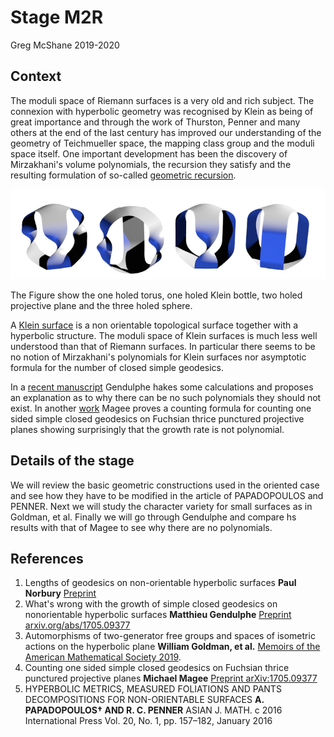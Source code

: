 # Stage M2R

Greg McShane 2019-2020


## Context

The moduli space of Riemann surfaces is a very old and rich subject.
The connexion with hyperbolic geometry was recognised by Klein as
being of great importance and through the work of Thurston, Penner
and many others at the end of the last century has improved our 
understanding of the geometry of Teichmueller space, the mapping class group
and the moduli space itself. One important development has been the discovery of
Mirzakhani's volume polynomials, the recursion they satisfy and the 
resulting formulation of so-called [geometric recursion](https://arxiv.org/abs/1711.04729).

![Orientable and non orientable surfaces](https://github.com/macbuse/MATH/blob/master/4surfaces.png)

The Figure show the one holed torus, one holed Klein bottle, two holed projective plane and the three holed sphere.

A [Klein surface](https://en.wikipedia.org/wiki/Klein_surface) is a non orientable topological surface 
together with a hyperbolic structure. The moduli space 
of Klein surfaces is much less well understood than that of Riemann surfaces.
In particular there seems to be no notion of Mirzakhani's polynomials for Klein 
surfaces nor asymptotic formula for the number of closed simple geodesics.


In a [recent manuscript](https://arxiv.org/abs/1706.08798) Gendulphe 
hakes some calculations and proposes an explanation as to why there can be no 
such polynomials they should not exist. In another [work](https://arxiv.org/abs/1705.09377)
Magee proves a counting formula for counting one sided simple closed geodesics
on Fuchsian thrice punctured projective planes showing surprisingly that the 
growth rate is not polynomial.


## Details of the stage

We will review the basic geometric constructions used in the oriented case
and see how they have to be modified in the article of PAPADOPOULOS and PENNER.
Next we will study the character variety for small surfaces as in Goldman, et al.
Finally we will go through Gendulphe and compare hs results with that of Magee
to see why there are no polynomials.



## References

1. Lengths of geodesics on non-orientable hyperbolic surfaces **Paul Norbury** [Preprint ](https://arxiv.org/abs/math/0612128)
1. What's wrong with the growth of simple closed geodesics on nonorientable hyperbolic surfaces **Matthieu Gendulphe**
[Preprint arxiv.org/abs/1705.09377](https://arxiv.org/abs/1705.09377)
1. Automorphisms of two-generator free groups and spaces of isometric actions on the hyperbolic plane
**William Goldman, et al.** [Memoirs of the American Mathematical Society 2019](https://arxiv.org/abs/1509.03790).
1. Counting one sided simple closed geodesics on Fuchsian thrice punctured projective planes **Michael Magee**
[Preprint 	arXiv:1705.09377](https://arxiv.org/abs/1705.09377)
1. HYPERBOLIC METRICS, MEASURED FOLIATIONS AND PANTS DECOMPOSITIONS FOR NON-ORIENTABLE SURFACES
**A. PAPADOPOULOS† AND R. C. PENNER** ASIAN J. MATH. c 2016 International Press
Vol. 20, No. 1, pp. 157–182, January 2016

